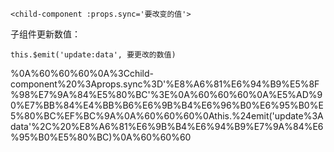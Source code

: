 ```Plain
<child-component :props.sync='要改变的值'>
```

子组件更新数值：

```Plain
this.$emit('update:data', 要更改的数值)
```

%0A%60%60%60%0A%3Cchild-component%20%3Aprops.sync%3D'%E8%A6%81%E6%94%B9%E5%8F%98%E7%9A%84%E5%80%BC'%3E%0A%60%60%60%0A%E5%AD%90%E7%BB%84%E4%BB%B6%E6%9B%B4%E6%96%B0%E6%95%B0%E5%80%BC%EF%BC%9A%0A%60%60%60%0Athis.%24emit('update%3Adata'%2C%20%E8%A6%81%E6%9B%B4%E6%94%B9%E7%9A%84%E6%95%B0%E5%80%BC)%0A%60%60%60